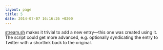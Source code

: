 ```yaml
---
layout: page
title: 5
date: 2014-07-07 16:16:26 +0200
---
```

[stream.sh](https://github.com/cbeams/chris.beams.io/blob/master/stream.sh) makes it trivial to add a new entry—this one was created using it. The script could get more advanced, e.g. optionally syndicating the entry to Twitter with a shortlink back to the original.
